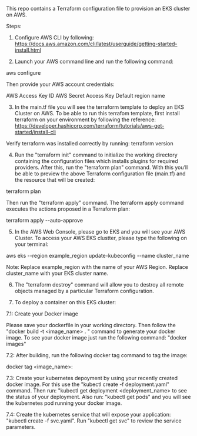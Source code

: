 This repo contains a Terraform configuration file to provision an EKS cluster on AWS.

Steps:

1. Configure AWS CLI by following: https://docs.aws.amazon.com/cli/latest/userguide/getting-started-install.html



2. Launch your AWS command line and run the following command:

aws configure

Then provide your AWS account credentials:

AWS Access Key ID
AWS Secret Access Key
Default region name



3. In the main.tf file you will see the terraform template to deploy an EKS Cluster on AWS. To be able to run this terrafom template,
first install terraform on your environment by following the reference: https://developer.hashicorp.com/terraform/tutorials/aws-get-started/install-cli

Verify terraform was installed correctly by running: terraform version



4. Run the "terraform init" command to initialize the  working directory containing the configuration files which installs plugins for required providers.
After this, run the "terraform plan" command. With this you’ll be able to preview the above Terraform configuration file (main.tf) and the resource that will be created:

terraform plan

Then run the "terraform apply" command. The terraform apply command executes the actions proposed in a Terraform plan:

terraform apply --auto-approve



5. In the AWS Web Console, please go to EKS and you will see your AWS Cluster. To access your AWS EKS clustter, please type the following on your terminal:

aws eks --region example_region update-kubeconfig --name cluster_name

Note: Replace example_region with the name of your AWS Region. Replace cluster_name with your EKS cluster name. 



6. The "terraform destroy" command will allow you to destroy all remote objects managed by a particular Terraform configuration.



7. To deploy a container on this EKS cluster:

7.1: Create your Docker image

Please save your dockerfile in your working directory. Then follow the "docker build -t <image_name> . " command to generate your docker image. To see your docker image 
just run the following command: "docker images"

7.2: After building, run the following docker tag command to tag the image:

docker tag <image_name>:<version>

7.3: Create your kubernetes depoyment by using your recently created docker image. For this use the "kubectl create -f deployment.yaml" command. Then
run: "kubectl get deployment <deployment_name> to see the status of your deployment. Also run: "kubectl get pods" and you will see the kubernetes pod running your docker image.

7.4: Create the kubernetes service that will expose your application: "kubectl create -f svc.yaml". Run "kubectl get svc" to review the service parameters.


 

